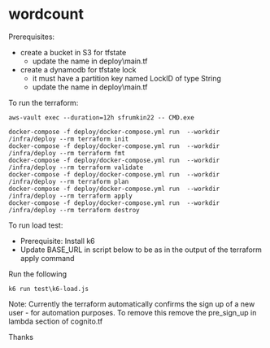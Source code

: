 # wordcount


Prerequisites:
- create a bucket in S3 for tfstate
    - update the name in deploy\main.tf
- create a dynamodb for tfstate lock
    - it must have a partition key named LockID of type String
    - update the name in deploy\main.tf

To run the terraform:

    aws-vault exec --duration=12h sfrumkin22 -- CMD.exe

    docker-compose -f deploy/docker-compose.yml run  --workdir /infra/deploy --rm terraform init
    docker-compose -f deploy/docker-compose.yml run  --workdir /infra/deploy --rm terraform fmt
    docker-compose -f deploy/docker-compose.yml run  --workdir /infra/deploy --rm terraform validate
    docker-compose -f deploy/docker-compose.yml run  --workdir /infra/deploy --rm terraform plan
    docker-compose -f deploy/docker-compose.yml run  --workdir /infra/deploy --rm terraform apply
    docker-compose -f deploy/docker-compose.yml run  --workdir /infra/deploy --rm terraform destroy

To run load test:

- Prerequisite: Install k6
- Update BASE_URL in script below to be as in  the output of the terraform apply command

Run the following

    k6 run test\k6-load.js

Note: Currently the terraform automatically confirms the sign up of a new user - for automation purposes.  To remove this remove the pre_sign_up in lambda section of cognito.tf

Thanks

